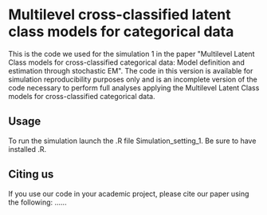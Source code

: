 # Multilevel cross-classified latent class models for categorical data 

This is the code we used for the simulation 1 in the paper "Multilevel Latent Class models for cross-classified categorical data: Model definition and estimation through stochastic EM". The code in this version is available for simulation reproducibility purposes only and is an incomplete version of the code necessary to perform full analyses applying the Multilevel Latent Class models for cross-classified categorical data.

## Usage
To run the simulation launch the .R file Simulation_setting_1. Be sure to have installed .R.

## Citing us

If you use our code in your academic project, please cite our paper using the following:
......

